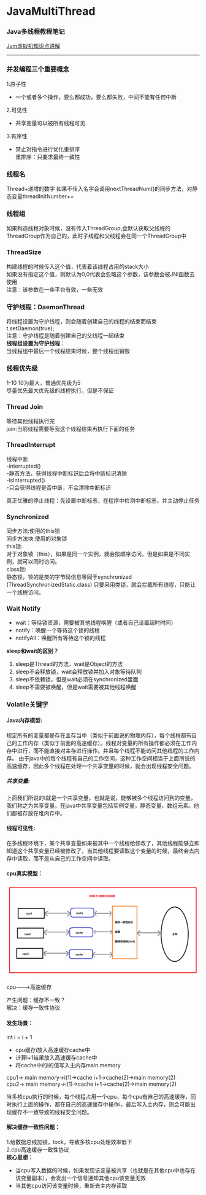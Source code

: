 # JavaMultiThread
### Java多线程教程笔记

[Jvm虚拟机知识点讲解](../jvm-learn/jvm.md)

---
### 并发编程三个重要概念

1.原子性  
* 一个或者多个操作，要么都成功，要么都失败，中间不能有任何中断  

2.可见性  
* 共享变量可以被所有线程可见  

3.有序性  
* 禁止对指令进行优化重排序  
重排序：只要求最终一致性

### 线程名
Thread+递增的数字
如果不传入名字会调用nextThreadNum()的同步方法，对静态变量threadInitNumber++

### 线程组
如果构造线程对象时候，没有传入ThreadGroup,会默认获取父线程的ThreadGroup作为自己的，此时子线程和父线程会在同一个ThreadGroup中

### ThreadSize
构建线程的时候传入这个值，代表着该线程占用的stack大小<br>
如果没有指定这个值，则默认为0,0代表会忽略这个参数，该参数会被JNI函数去使用<br>
注意：该参数在一些平台有效，一些无效

### 守护线程：DaemonThread
将线程设置为守护线程，则会随着创建自己的线程的结束而结束<br>
t.setDaemon(true);<br>
注意：守护线程是随着创建自己的父线程一起结束<br>
**线程组设置为守护线程**：<br>
当线程组中最后一个线程结束时候，整个线程组销毁<br>

### 线程优先级
1-10 10为最大，普通优先级为5<br>
尽量优先最大优先级的线程执行，但是不保证<br>

### Thread Join
等待其他线程执行完<br>
join:当前线程需要等我这个线程结束再执行下面的任务

### ThreadInterrupt
线程中断<br/>
 -interrupted()<br/>
 -静态方法，获得线程中断标识后会将中断标识清除 <br/>
 -isInterrupted() <br/>
 -只会获得线程是否中断，不会清除中断标识 <br/>

  真正优雅的停止线程：先设置中断标志，在程序中检测中断标志，并主动停止任务

### Synchronized 
同步方法:使用的this锁<br/>
同步方法块:使用的对象锁<br/>
this锁:<br/>
对于对象锁（this），如果是同一个实例，就会按顺序访问，但是如果是不同实例，就可以同时访问。<br/>
class锁:<br/>
静态锁，锁的是类的字节码信息等同于synchronized (ThreadSynchronizedStatic.class)
只要采用类锁，就会拦截所有线程，只能让一个线程访问。<br/>

### Wait Notify

* wait：等待锁资源，需要被其他线程唤醒（或者自己设置超时时间）
* notify：唤醒一个等待这个锁的线程
* notifyAll：唤醒所有等待这个锁的线程

**sleep和wait的区别？**

1. sleep是Thread的方法，wait是Object的方法
2. sleep不会释放锁，wait会释放锁并加入对象等待队列
3. sleep不依赖锁，但是wait必须在synchronized里面
4. sleep不需要被唤醒，但是wait需要被其他线程唤醒

### Volatile关键字

#### Java内存模型:  
规定所有的变量都是存在主存当中（类似于前面说的物理内存），每个线程都有自己的工作内存（类似于前面的高速缓存）。线程对变量的所有操作都必须在工作内存中进行，而不能直接对主存进行操作。并且每个线程不能访问其他线程的工作内存。
由于java中的每个线程有自己的工作空间，这种工作空间相当于上面所说的高速缓存，因此多个线程在处理一个共享变量的时候，就会出现线程安全问题。

##### 共享变量:  
上面我们所说的t就是一个共享变量，也就是说，能够被多个线程访问到的变量，我们称之为共享变量。在java中共享变量包括实例变量，静态变量，数组元素。他们都被存放在堆内存中。

#### 线程可见性:

在多线程环境下，某个共享变量如果被其中一个线程给修改了，其他线程能够立即知道这个共享变量已经被修改了，当其他线程要读取这个变量的时候，最终会去内存中读取，而不是从自己的工作空间中读取。

#### cpu真实模型：

![CPU数据交换模型](./src/main/resources/pic/cpu_cache.png "CPU数据交换模型")  

cpu--->高速缓存 

产生问题：缓存不一致？  
解决：缓存一致性协议

#### 发生场景：
int i = i + 1  
* cpu缓存i放入高速缓存cache中  
* 计算i+1结果放入高速缓存cache中  
* 将cache中的i的值写入主内存main memory

cpu1-> main memory->i(1)->cache i+1->cache(2)->main memory(2)  
cpu2-> main memory->i(1)->cache i+1->cache(2)->main memory(2)

当多核cpu执行的时候，每个线程占用一个cpu，每个cpu有自己的高速缓存，同时执行上面的操作，都在自己的高速缓存中操作i，最后写入主内存，则会可能出现缓存不一致导致的线程安全问题。

#### 解决缓存一致性问题：

1.给数据总线加锁，lock，导致多核cpu处理效率低下  
2.cpu高速缓存一致性协议  
**核心思想：**  
* 当cpu写入数据的时候，如果发现该变量被共享（也就是在其他cpu中也存在该变量副本），会发出一个信号通知其他cpu该变量无效
* 当其他cpu访问该变量时候，重新去主内存读取



































































  
